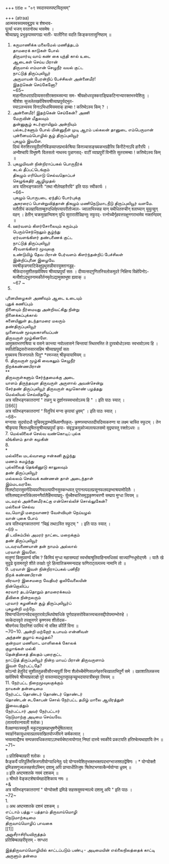 +++
title = "०९ स्वदास्यस्पष्टयितृत्वम्"

+++
(atraa)   
आत्मस्वरूपमवबुद्ध्य च शेषभाव-   
पूर्त्या भजन् वरतनोरथ भावमेषः ।   
श्रीव्याघ्रपूः प्रभुकृपामवगाह्य भाती- यालीगिरा वदति किङ्करतासुनिष्ठाम् ॥   
1. கருமாணிக்க மலைமேல் மணித்தடம்   
தாமரைக் காடுகள் போல்   
திருமார்வு வாய் கண் கை யுந்தி கால் உடை   
ஆடைகள் செய்ய பிரான்   
திருமால் எம்மான் செழுநீர் வயல் குட்ட   
நாட்டுத் திருப்புலியூர்   
அருமாயன் பேரன்றிப் பேச்சிலள் அன்னைமீர்!   
இதற்கென் செய்கேனோ?   
~65~   
माहानीलधराग्रदिव्यसरसीरक्ताब्जवन्या सम- श्रीवक्षोधरदृक्कराङ्घ्रिकटिनाभ्यारक्तभस्येशितुः ।   
श्रीशेशः सुजलेतखर्वविषयश्रीव्याघ्रपुर्यद्भुत-   
स्याऽलभ्यस्य विनाऽभिधामियमवाक् हाम्बाः ! करिष्येऽस्य किम् ? ।   
2. அன்னைமீர்! இதற்கென் செய்கேன்? அணி   
மேருவின் மீதுலவும்   
துன்னுசூழ் சுடர்ஞாயிறும் அன்றியும்   
பல்சுடர்களும் போல் மின்னுநீள் முடி ஆரம் பல்கலன் தானுடை எம்பெருமான் புன்னையம்பொழில் சூழ் திருப்புலியூர்   
புகழும் இவளே.   
दिव्यं मेरुशिरस्युदीतनिबिडव्याप्तप्रभार्कश्रिया किश्ञ्चासङ्ख्यकभग्रहैरिव किरीटेनाऽपि हारैरपि । अन्यैश्चापि विभूषणैः विलसतो नाथस्य पुन्नागसद्- वाटीं व्याघ्रपुरीं विनौति सुतरामम्बाः ! करिष्येऽस्य किम् ॥   
3. புகழுமிவள் நின்றிராப்பகல் பொருநீர்க்   
கடல் தீப்பட்டெங்கும்   
திகழும் எரியொடு செல்வதொப்பச்   
செழுங்கதிர் ஆழிமுதல்   
अत्र यतिभङ्गकातरैः “तथा मौलेयहारैरपि” इति पाठः स्वीकार्यः ।   
~66~   
புகழும் பொருபடை ஏந்திப் போர்புக்கு   
அசுரரைப் பொன்றுவித்தான் திகழும் மணிநெடுமாடநீடு திருப்புலியூர் வளமே.   
स्तौतीयं कलहायिताम्बुरुदधिर्वह्त्यापरीतोज्वल- ज्वालाभिस्सह यान् यथैधितरुचीन् श्लाघ्यान् युयुत्सून् वहन् । हेतीन् चक्रमुखान्विशन् युधि सुरारातीन्निहन्तुः स्फुरद्- रत्नोच्चैर्गृहवत्तरक्षुनगराभामेव नक्तन्दिवम् ॥   
4. ஊர்வளம் கிளர்சோலையும் கரும்பும்   
பெரும்செந்நெலும் சூழ்ந்து   
ஏர்வளங்கிளர் தண்பணைக் குட்ட   
நாட்டுத் திருப்புலியூர்   
சீர்வளங்கிளர் மூவுலகு   
உண்டுமிழ் தேவ பிரான் பேர்வளம் கிளர்ந்தன்றிப் பேச்சிலள்   
இன்றிப்புனை இழையே.   
स्वश्रीकृन्नगवाटिकेक्षुपृथुसन्नीवारयुक्तानडुह्-   
श्रीकेदारसुशीतखर्वविषय श्रीव्याघ्रपुर्यां सतः । दीव्यत्सद्गुणितस्त्रिलोकमुदरे निक्षिप्य विक्षेपिनोऽ- मर्त्येशोऽद्भुतनामकीर्तनमृतेऽद्यामुक्तभूषा ह्यवाक् ॥   
~67 ~   
5.   
புனையிழைகள் அணிவும் ஆடை உடையும்   
புதுக் கணிப்பும்   
நினையும் நீர்மையது அன்றிவட்கிது நின்று   
நினைக்கப்புக்கால்   
சுனையினுள் தடந்தாமரை மலரும்   
தண்திருப்புலியூர்   
முனைவன் மூவுலகாளியப்பன்   
திருவருள் மூழ்கினளே.   
आमुक्ताभरणश्रिया च वसने कान्त्या नवोल्लासने चिन्तायां स्थिरमस्ति ते दुरवबोधोऽस्याः स्वभावोऽस्य हि । स्फीतोन्निद्रसरोजसारसहिम श्रीव्याघ्रपुर्यां सतः   
मुख्यस्य त्रिजगत्पतेः पितु* *रमज्जत् श्रीकृपायामियम् ॥   
6. திருவருள் மூழ்கி வைகலும் செழுநீர்   
நிறக்கண்ணபிரான்   
**   
திருவருள்களும் சேர்ந்தமைக்கு அடை   
யாளம் திருந்தவுள திருவருள் அருளால் அவன்சென்று   
சேர்தண் திருப்புலியூர் திருவருள் கமுகொண் பழத்தது   
மெல்லியல் செவ்விதழே.   
अत्र यतिभङ्गकातराणां " तन्ननु च दुर्ज्ञानस्स्वभावोऽस्य हि " । इति पाठः स्यात् ।   
[[66]]  
अत्र यतिभङ्गकातराणां “ पितुरियं मग्ना कृपायां ध्रुवम्” । इति पाठः स्यात् ।   
~68~   
मग्नायाः सुदयोदधौ सुचिरमृद्धाम्भोब्धिवर्णोपकृत्- कृष्णस्याप्ततदीयदिव्यकरुणा या लक्ष्म चास्ति स्फुटम् । तेन श्रीकृपया श्रिताध्युषितसुश्रीव्याघ्रपुर्यां कृपा- संवृद्धक्रमुकोज्वलत्फलसमो मृद्व्यास्तु रक्तोऽधरः ॥   
7. மெல்லிலைச் செல்வ வண்கொடிப் புல்க   
வீங்கிளம் தாள் கமுகின்   
8.   
*   
மல்லிலை மடல்வாழை ஈன்கனி சூழ்ந்து   
மணம் கமழ்ந்து   
புல்லிலைத் தெங்கினூடு காலுலவும்   
தண் திருப்புலியூர்   
மல்லலம் செல்வக் கண்ணன் தாள் அடைந்தாள்   
இம்மடவரலே.   
श्लिष्टोदारसुवर्णदिव्यफणिवल्ल्यापीनसुस्कन्धवत् पूगानल्पदलप्रसूनफलवद्रम्भाश्रयामोदितैः । संश्लिष्यद्दलनारिकेलवनगैर्वातैर्हिमव्याघ्रपु- र्युच्चैश्चारिसमृद्धकृष्णचरणौ सम्प्राप मुग्धा त्वियम् ॥   
மடவரல் அன்னைமீர்கட்கு என்சொல்லிச் சொல்லுகேன்?   
மல்லைச் செல்வ   
வடமொழி மறைவாணர் வேள்வியுள் நெய்யழல்   
வான் புகை போய்   
अत्र यतिभङ्गकातराणां “चिह्नं तथाऽस्ति स्फुटम् " । इति पाठः स्यात् ।   
~69 ~   
தி டவிசும்பில் அமரர் நாட்டை மறைக்கும்   
தண் திருப்புலியூர்   
படவரவணையான் தன் நாமம் அல்லால்   
பரவாள் இவளே.   
मातॄणां किमुपवर्ण्य वच्मि ? किमियं मुग्धा महासम्पदां स्वर्भाषाश्रुतिवाहिनामधिसवं साज्याग्निधूमोद्गमैः । यातैः खे सुदृढे वृतामरपुरे शीते तरक्षोः पुरे हित्वातिक्रममन्यदाह फणिराट्तल्पस्य नामानि तो ॥   
9. பரவாள் இவள் நின்றிராப்பகல் பனிநீர்   
நிறக் கண்ணபிரான்   
விரவார் இசைமறை வேதியர் ஒலிவேலையின்   
நின்றொலிப்ப   
கரவார் தடம்தொறும் தாமரைக்கயம்   
தீவிகை நின்றலரும்   
புரவார் கழனிகள் சூழ் திருப்புலியூர்ப்   
புகழன்றி மற்றே.   
विष्वग्वर्धितगानवेदचतुरारावेऽब्धिघोषाधिके पूर्णग्राहसरोविकास्यचलसद्दीपोपमाम्भोरुहे ।   
सत्केदारवृते तरक्षुनगरे कृष्णस्य शीतोदक-   
श्रीवर्णस्य दिवानिशं परमियं नो वक्ति कीर्तिं विना ॥   
~70~10. அன்றி மற்றோர் உபாயம் என்னிவள்   
அந்தண் துழாய் கமழ்தல்?   
குன்றமா மணிமாட மாளிகைக் கோலக்   
குழாங்கள் மல்கி   
தென்திசைத் திலதம் புரைகுட்ட   
நாட்டுத் திருப்புலியூர் நின்ற மாயப் பிரான் திருவருளாம்   
இவள் நேர்பட்டதே?   
कोऽन्यो हेतुरिदं सुशीततुळसीसौरभ्यपूर्ती विना शैलोच्चैर्मणिसालगेहरुचिरव्राताभिपूर्णे समे । दक्षाशातिलकस्य खर्वविषये श्रीव्याघ्रसञ्ज्ञे पुरे वास्तव्याद्भुतसूपकृच्छुभदयापात्रीबभूव त्वियम् ॥   
11. நேர்பட்ட நிறைமூவுலகுக்கும்   
நாயகன் தன்னடிமை   
நேர்பட்ட தொண்டர் தொண்டர் தொண்டர்   
தொண்டன் சடகோபன் சொல் நேர்பட்ட தமிழ் மாலை ஆயிரத்துள்   
இவைபத்தும்   
நேர்பட்டார் அவர் நேர்பட்டார்   
நெடுமாற்கு அடிமை செய்யவே.   
(तात्पर्यरत्नावली श्लोकः )   
वैलक्षण्यात्स्वमूर्तेः मकुटमुखमहाभूषणैर्भूषितत्वात्   
स्वार्हानेकायुधत्वात्प्रलयसखितयोज्जीवने कर्षकत्वात् ।   
भव्यत्वाद्यैश्च सम्पन्नरवधिकतयाऽऽश्चर्यचेष्टत्वयोगात् निष्ठां दास्ये स्वकीये प्रकटयति हरिश्चेत्यथाज्ञायि तेन ॥   
~71~   
*   
॥ प्रतिबिम्बलहरी श्लोकः ॥   
कैङ्कर्ये परिपूर्तिमत्त्रिजगतीयोग्याधिनेतुः पदे योग्यस्येशितृभक्तभक्तपदभाग्भाजश्शठद्वेषिणः । * योग्योक्तौ द्रमिडस्रगुज्वलसहस्रेऽस्मिन् दशामू अपि प्राप्याधीतिजुषः श्रितेष्टभगवत्कैर्न्ययोग्या ध्रुवम् ॥   
॥ इति अष्टमशतके नवमं दशकम् ॥   
॥ श्रीमते वेङ्कटशेषार्यमहादेशिकाय नमः ॥   
+&   
अत्र यतिभङ्गकातराणां " योग्योक्तौ द्रमिडे सहस्रसुमवन्माल्ये दशामू अपि " इति पाठः ।   
~72~   
1.   
॥ अथ अष्टमशतके दशमं दशकम् ॥   
எட்டாம் பத்து – பத்தாம் திருவாய்மொழி   
நெடுமாற்கடிமை   
திருவாய்மொழிப் பாவகை   
[[1]]  
அறுசீராசிரியவிருத்தம்   
प्रतिबिम्बलहरीवृत्तम् - स्रग्धरा   

இத்திருவாய்மொழியில் காட்டப்படும் பண்பு - அடிமையின் எல்லைநிலத்தைக் காட்டி அருளும் தன்மை   


